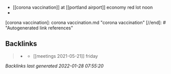 - [[corona vaccination]] at [[portland airport]] economy red lot noon
- 

[//begin]: # "Autogenerated link references for markdown compatibility"
[corona vaccination]: corona vaccination.md "corona vaccination"
[//end]: # "Autogenerated link references"

## Backlinks

> - [](meetings.md)
>   - [[meetings 2021-05-21]] friday

_Backlinks last generated 2022-01-28 07:55:20_
